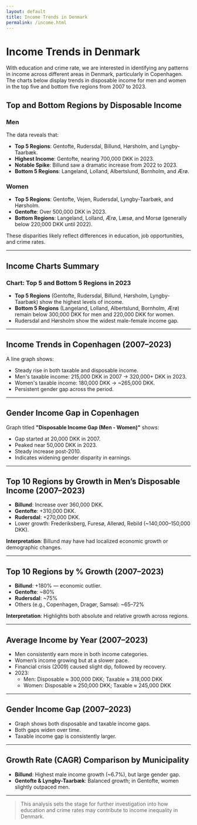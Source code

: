 ```yaml
---
layout: default
title: Income Trends in Denmark
permalink: /income.html
---
```


# Income Trends in Denmark

With education and crime rate, we are interested in identifying any patterns in income across different areas in Denmark, particularly in Copenhagen. The charts below display trends in disposable income for men and women in the top five and bottom five regions from 2007 to 2023.

## Top and Bottom Regions by Disposable Income

### Men

The data reveals that:

- **Top 5 Regions**: Gentofte, Rudersdal, Billund, Hørsholm, and Lyngby-Taarbæk.
- **Highest Income**: Gentofte, nearing 700,000 DKK in 2023.
- **Notable Spike**: Billund saw a dramatic increase from 2022 to 2023.
- **Bottom 5 Regions**: Langeland, Lolland, Albertslund, Bornholm, and Ærø.

### Women

- **Top 5 Regions**: Gentofte, Vejen, Rudersdal, Lyngby-Taarbæk, and Hørsholm.
- **Gentofte**: Over 500,000 DKK in 2023.
- **Bottom Regions**: Langeland, Lolland, Ærø, Læsø, and Morsø (generally below 220,000 DKK until 2022).

These disparities likely reflect differences in education, job opportunities, and crime rates.

---

## Income Charts Summary

### Chart: Top 5 and Bottom 5 Regions in 2023

- **Top 5 Regions** (Gentofte, Rudersdal, Billund, Hørsholm, Lyngby-Taarbæk) show the highest levels of income.
- **Bottom 5 Regions** (Langeland, Lolland, Albertslund, Bornholm, Ærø) remain below 300,000 DKK for men and 220,000 DKK for women.
- Rudersdal and Hørsholm show the widest male-female income gap.

---

## Income Trends in Copenhagen (2007–2023)

A line graph shows:

- Steady rise in both taxable and disposable income.
- Men's taxable income: 215,000 DKK in 2007 → 320,000+ DKK in 2023.
- Women's taxable income: 180,000 DKK → ~265,000 DKK.
- Persistent gender gap across the period.

---

## Gender Income Gap in Copenhagen

Graph titled **"Disposable Income Gap (Men - Women)"** shows:

- Gap started at 20,000 DKK in 2007.
- Peaked near 50,000 DKK in 2023.
- Steady increase post-2010.
- Indicates widening gender disparity in earnings.

---

## Top 10 Regions by Growth in Men’s Disposable Income (2007–2023)

- **Billund**: Increase over 360,000 DKK.
- **Gentofte**: +310,000 DKK.
- **Rudersdal**: +270,000 DKK.
- Lower growth: Frederiksberg, Furesø, Allerød, Rebild (~140,000–150,000 DKK).

**Interpretation**: Billund may have had localized economic growth or demographic changes.

---

## Top 10 Regions by % Growth (2007–2023)

- **Billund**: +180% — economic outlier.
- **Gentofte**: ~80%
- **Rudersdal**: ~75%
- Others (e.g., Copenhagen, Dragør, Samsø): ~65–72%

**Interpretation**: Highlights both absolute and relative growth across regions.

---

## Average Income by Year (2007–2023)

- Men consistently earn more in both income categories.
- Women’s income growing but at a slower pace.
- Financial crisis (2009) caused slight dip, followed by recovery.
- 2023:
  - Men: Disposable ≈ 300,000 DKK; Taxable ≈ 318,000 DKK
  - Women: Disposable ≈ 250,000 DKK; Taxable ≈ 245,000 DKK

---

## Gender Income Gap (2007–2023)

- Graph shows both disposable and taxable income gaps.
- Both gaps widen over time.
- Taxable income gap is consistently larger.

---

## Growth Rate (CAGR) Comparison by Municipality

- **Billund**: Highest male income growth (~6.7%), but large gender gap.
- **Gentofte & Lyngby-Taarbæk**: Balanced growth; in Gentofte, women slightly outpaced men.

---

> This analysis sets the stage for further investigation into how education and crime rates may contribute to income inequality in Denmark.
